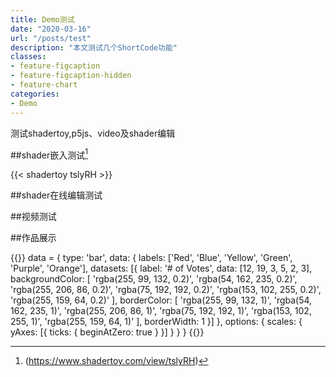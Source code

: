 ```yaml
---
title: Demo测试
date: "2020-03-16"
url: "/posts/test"
description: "本文测试几个ShortCode功能"
classes:
- feature-figcaption
- feature-figcaption-hidden
- feature-chart
categories:
- Demo
---
```

测试shadertoy,p5js、video及shader编辑
<!--more-->


##shader嵌入测试[^1]
[^1]:(https://www.shadertoy.com/view/tslyRH)

{{< shadertoy tslyRH >}}


##shader在线编辑测试



##视频测试





##作品展示

{{<chart code-height=360 height=300 >}}
data = {
    type: 'bar',
    data: {
        labels: ['Red', 'Blue', 'Yellow', 'Green', 'Purple', 'Orange'],
        datasets: [{
            label: '# of Votes',
            data: [12, 19, 3, 5, 2, 3],
            backgroundColor: [
                'rgba(255, 99, 132, 0.2)',
                'rgba(54, 162, 235, 0.2)',
                'rgba(255, 206, 86, 0.2)',
                'rgba(75, 192, 192, 0.2)',
                'rgba(153, 102, 255, 0.2)',
                'rgba(255, 159, 64, 0.2)'
            ],
            borderColor: [
                'rgba(255, 99, 132, 1)',
                'rgba(54, 162, 235, 1)',
                'rgba(255, 206, 86, 1)',
                'rgba(75, 192, 192, 1)',
                'rgba(153, 102, 255, 1)',
                'rgba(255, 159, 64, 1)'
            ],
            borderWidth: 1
        }]
    },
    options: {
        scales: {
            yAxes: [{
                ticks: {
                    beginAtZero: true
                }
            }]
        }
    }
}
{{</chart>}}
